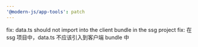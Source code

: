 ```yaml
---
'@modern-js/app-tools': patch
---
```


fix: data.ts should not import into the client bundle in the ssg project
fix: 在 ssg 项目中，data.ts 不应该引入到客户端 bundle 中
